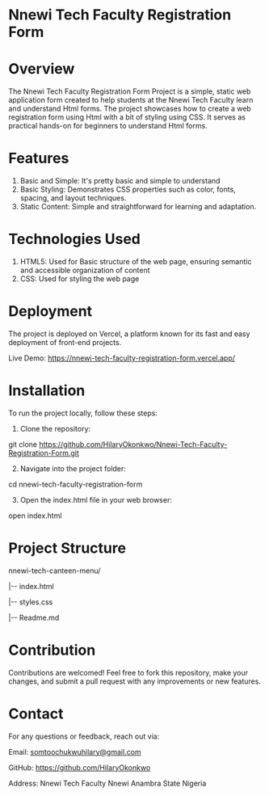 # Nnewi Tech Faculty Registration Form

# Overview
The Nnewi Tech Faculty Registration Form Project is a simple, static web application 
form created to help students at the Nnewi Tech Faculty learn and understand Html forms. 
The project showcases how to create a web registration form using Html with a bit of styling using CSS. 
It serves as practical hands-on for beginners to understand Html forms.

# Features
1. Basic and Simple: It's pretty basic and simple to understand
2. Basic Styling: Demonstrates CSS properties such as color, fonts, spacing, and layout techniques.
3. Static Content: Simple and straightforward for learning and adaptation.

# Technologies Used
1. HTML5: Used for Basic structure of the web page, ensuring semantic and accessible organization of content
2. CSS: Used for styling the web page

# Deployment
The project is deployed on Vercel, a platform known for its fast and easy deployment of front-end projects.

Live Demo: https://nnewi-tech-faculty-registration-form.vercel.app/

# Installation
To run the project locally, follow these steps:

1. Clone the repository:

git clone https://github.com/HilaryOkonkwo/Nnewi-Tech-Faculty-Registration-Form.git

2. Navigate into the project folder:

cd nnewi-tech-faculty-registration-form

3. Open the index.html file in your web browser:

open index.html

# Project Structure

nnewi-tech-canteen-menu/

 |-- index.html

 |-- styles.css

 |-- Readme.md

# Contribution

Contributions are welcomed! Feel free to fork this repository, make your changes, and submit a pull request with any improvements or new features.

# Contact

For any questions or feedback, reach out via:

Email: somtoochukwuhilary@gmail.com

GitHub: https://github.com/HilaryOkonkwo

Address: Nnewi Tech Faculty Nnewi Anambra State Nigeria

